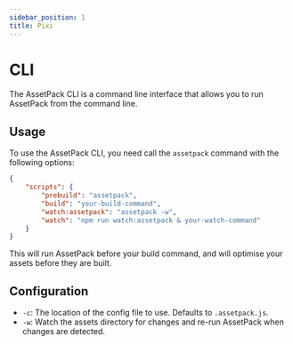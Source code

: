 ```yaml
---
sidebar_position: 1
title: Pixi
---
```


# CLI

The AssetPack CLI is a command line interface that allows you to run AssetPack from the command line.

## Usage

To use the AssetPack CLI, you need call the `assetpack` command with the following options:

```json
{
    "scripts": {
        "prebuild": "assetpack",
        "build": "your-build-command",
        "watch:assetpack": "assetpack -w",
        "watch": "npm run watch:assetpack & your-watch-command"
    }
}
```

This will run AssetPack before your build command, and will optimise your assets before they are built.

## Configuration

- `-c`: The location of the config file to use. Defaults to `.assetpack.js`.
- `-w`: Watch the assets directory for changes and re-run AssetPack when changes are detected.

